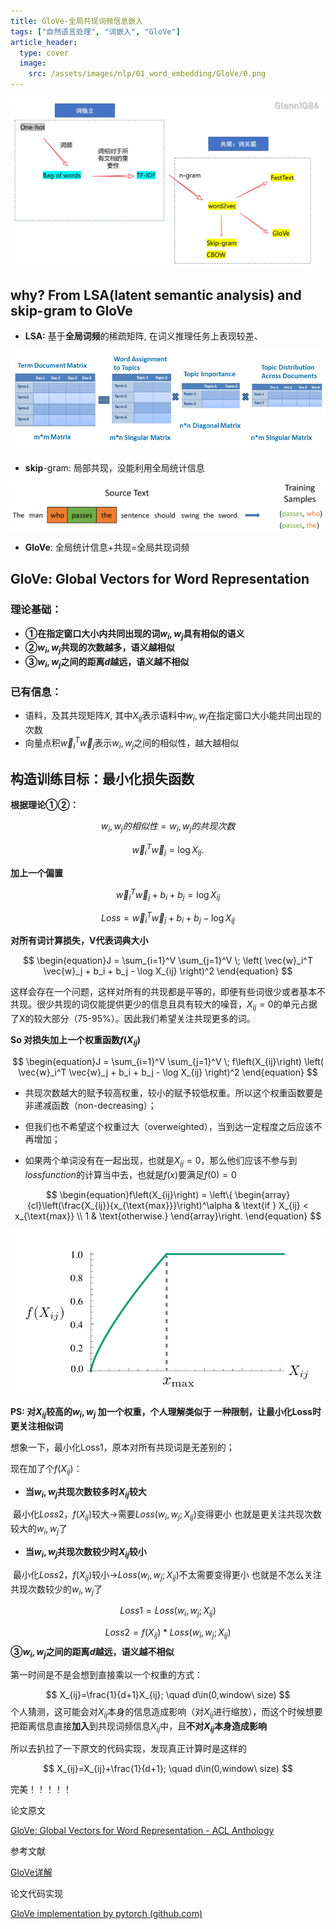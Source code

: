 ```yaml
---
title: GloVe-全局共现词频信息嵌入
tags: ["自然语言处理", "词嵌入", "GloVe"]
article_header:
  type: cover
  image:
    src: /assets/images/nlp/01_word_embedding/GloVe/0.png
---
```


<div align=center> <img src="/assets/images/nlp/01_word_embedding/GloVe/1.png"/> </div>

## why? From  LSA(latent semantic analysis) and skip-gram to GloVe

- **LSA:** 基于**全局词频**的稀疏矩阵, 在词义推理任务上表现较差、

<div align=center> <img src="/assets/images/nlp/01_word_embedding/GloVe/3.png"/> </div>

[](https://www.datacamp.com/community/tutorials/discovering-hidden-topics-python)

- **skip**-gram: 局部共现，没能利用全局统计信息

<div align=center> <img src="/assets/images/nlp/01_word_embedding/GloVe/4.png"/> </div>

[](https://aegis4048.github.io/demystifying_neural_network_in_skip_gram_language_modeling)

- **GloVe**: 	全局统计信息+共现=全局共现词频



## GloVe: Global Vectors for Word Representation

### 理论基础：

- **①在指定窗口大小内共同出现的词$w_i,w_j$具有相似的语义**
- **②$w_i,w_j$共现的次数越多，语义越相似**
- **③$w_i,w_j$之间的距离$d$越远，语义越不相似**

### 已有信息：

- 语料，及其共现矩阵$X$,  其中$X_{ij}$表示语料中$w_i,w_j$在指定窗口大小能共同出现的次数
- 向量点积$\vec{w}_i^T \vec{w}_j$表示$w_i,w_j$之间的相似性，越大越相似

## 构造训练目标：最小化损失函数

**根据理论①②：**


$$
w_i,w_j的相似性 = w_i,w_j的共现次数
$$


$$
\begin{equation}\vec{w}_i^T \vec{w}_j = \log X_{ij}.\end{equation}
$$

**加上一个偏置**


$$
\begin{equation}\vec{w}_i^T \vec{w}_j + b_i + b_j = \log X_{ij}\end{equation}
$$


$$
\begin{equation}Loss = \vec{w}_i^T \vec{w}_j + b_i + b_j-\log X_{ij}\end{equation}
$$



**对所有词计算损失，V代表词典大小**


$$
\begin{equation}J = \sum_{i=1}^V \sum_{j=1}^V \; \left( \vec{w}_i^T \vec{w}_j + b_i + b_j - \log X_{ij} \right)^2 \end{equation}
$$

这样会存在一个问题，这样对所有的共现都是平等的，即便有些词很少或者基本不共现。很少共现的词仅能提供更少的信息且具有较大的噪音，$X_{ij}=0$的单元占据了X的较大部分（75-95%）。因此我们希望关注共现更多的词。

**So 对损失加上一个权重函数$f(X_{ij})$**


$$
\begin{equation}J = \sum_{i=1}^V \sum_{j=1}^V \; f\left(X_{ij}\right) \left( \vec{w}_i^T \vec{w}_j + b_i + b_j - \log X_{ij} \right)^2 \end{equation}
$$


- 共现次数越大的赋予较高权重，较小的赋予较低权重。所以这个权重函数要是非递减函数（non-decreasing）；

- 但我们也不希望这个权重过大（overweighted），当到达一定程度之后应该不再增加；

- 如果两个单词没有在一起出现，也就是$X_{ij}=0$，那么他们应该不参与到$loss function$的计算当中去，也就是$f(x)$要满足$f(0)=0$

  

$$
\begin{equation}f\left(X_{ij}\right) = \left\{ \begin{array}{cl}\left(\frac{X_{ij}}{x_{\text{max}}}\right)^\alpha & \text{if } X_{ij} < x_{\text{max}} \\ 1 & \text{otherwise.} \end{array}\right. \end{equation}
$$

<div align=center> <img src="/assets/images/nlp/01_word_embedding/GloVe/5.png"/> </div>

**PS: 对$X_{ij}$较高的$w_i,w_j$ 加一个权重，个人理解类似于 一种限制，让最小化Loss时更关注相似词**

想象一下，最小化Loss1，原本对所有共现词是无差别的；

现在加了个$f(X_{ij})$：

- **当$w_{i},w_{j}$共现次数较多时$X_{ij}$较大**<br>

​	最小化$Loss2$，$f(X_{ij})$较大→需要$Loss(w_i,w_j;X_{ij})$变得更小 也就是更关注共现次数较大的$w_{i},w_{j}$了

- **当$w_{i},w_{j}$共现次数较少时$X_{ij}$较小**<br>

​	最小化$Loss2$，$f(X_{ij})$较小→$Loss(w_i,w_j;X_{ij})$不太需要变得更小 也就是不怎么关注共现次数较少的$w_{i},w_{j}$了


$$
Loss1=Loss(w_i,w_j;X_{ij})
$$


$$
Loss2=f(X_{ij})*Loss(w_i,w_j;X_{ij})
$$
**③$w_i,w_j$之间的距离$d$越远，语义越不相似**

第一时间是不是会想到直接乘以一个权重的方式：


$$
X_{ij}=\frac{1}{d+1}X_{ij}; \quad d\in(0,window\  size)
$$
个人猜测，这可能会对$X_{ij}$本身的信息造成影响（对$X_{ij}$进行缩放），而这个时候想要把距离信息直接**加入**到共现词频信息$X_{ij}$中，且**不对$X_{ij}$本身造成影响**

所以去扒拉了一下原文的代码实现，发现真正计算时是这样的


$$
X_{ij}=X_{ij}+\frac{1}{d+1}; \quad d\in(0,window\  size)
$$

完美！！！！！



论文原文

[GloVe: Global Vectors for Word Representation - ACL Anthology](https://aclanthology.org/D14-1162/)

参考文献

[GloVe详解](http://www.fanyeong.com/2018/02/19/glove-in-detail/)

论文代码实现

[GloVe implementation by pytorch (github.com)](https://github.com/liulu1Q84/pytorch-glove)



